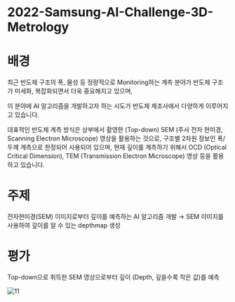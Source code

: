 # 2022-Samsung-AI-Challenge-3D-Metrology



# 배경
최근 반도체 구조의 폭, 물성 등 정량적으로 Monitoring하는 계측 분야가 반도체 구조가 미세화, 복잡화되면서 더욱 중요해지고 있으며, 

이 분야에 AI 알고리즘을 개발하고자 하는 시도가 반도체 제조사에서 다양하게 이루어지고 있습니다.

대표적인 반도체 계측 방식은 상부에서 촬영한 (Top-down) SEM (주사 전자 현미경, Scanning Electron Microscope) 영상을 활용하는 것으로, 구조별 2차원 정보인 폭/두께 계측으로 한정되어 사용되어 있으며, 현재 깊이를 계측하기 위해서 OCD (Optical Critical Dimension), TEM (Transmission Electron Microscope) 영상 등을 활용하고 있습니다.

# 주제
전자현미경(SEM) 이미지로부터 깊이를 예측하는 AI 알고리즘 개발 
→ SEM 이미지를 사용하여 깊이를 알 수 있는 depthmap 생성

# 평가
Top-down으로 취득한 SEM 영상으로부터 깊이 (Depth, 깊을수록 작은 값)를 예측

![11](https://user-images.githubusercontent.com/86766081/192205323-bbbf738c-eae7-44a1-8d0f-cba5dc0d6eeb.png)

